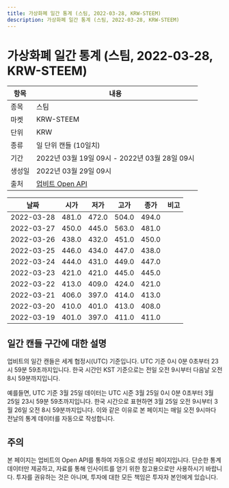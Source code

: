 ```yaml
---
title: 가상화폐 일간 통계 (스팀, 2022-03-28, KRW-STEEM)
description: 가상화폐 일간 통계 (스팀, 2022-03-28, KRW-STEEM)
---
```


가상화폐 일간 통계 (스팀, 2022-03-28, KRW-STEEM)
===

|항목|내용|
|--|--|
|종목|스팀|
|마켓|KRW-STEEM|
|단위|KRW|
|종류|일 단위 캔들 (10일치)|
|기간|2022년 03월 19일 09시 - 2022년 03월 28일 09시|
|생성일|2022년 03월 29일 09시|
|출처|[업비트 Open API](https://docs.upbit.com)|


|날짜|시가|저가|고가|종가|비고|
|--|--|--|--|--|--|
|2022-03-28|481.0|472.0|504.0|494.0|    |
|2022-03-27|450.0|445.0|563.0|481.0|    |
|2022-03-26|438.0|432.0|451.0|450.0|    |
|2022-03-25|446.0|434.0|447.0|438.0|    |
|2022-03-24|444.0|431.0|449.0|447.0|    |
|2022-03-23|421.0|421.0|445.0|445.0|    |
|2022-03-22|413.0|409.0|424.0|421.0|    |
|2022-03-21|406.0|397.0|414.0|413.0|    |
|2022-03-20|410.0|401.0|413.0|408.0|    |
|2022-03-19|401.0|397.0|411.0|411.0|    |


일간 캔들 구간에 대한 설명
---


업비트의 일간 캔들은 세계 협정시(UTC) 기준입니다. 
UTC 기준 0시 0분 0초부터 23시 59분 59초까지입니다. 
한국 시간인 KST 기준으로는 전일 오전 9시부터 다음날 오전 8시 59분까지입니다. 


예를들면, UTC 기준 3월 25일 데이터는 UTC 시준 3월 25일 0시 0분 0초부터 3월 25일 23시 59분 59초까지입니다. 
한국 시간으로 표현하면 3월 25일 오전 9시부터 3월 26일 오전 8시 59분까지입니다. 
이와 같은 이유로 본 페이지는 매일 오전 9시마다 전날의 통계 데이터를 자동으로 작성합니다. 


주의
---


본 페이지는 업비트의 Open API를 통하여 자동으로 생성된 페이지입니다. 
단순한 통계 데이터만 제공하고, 자료를 통해 인사이트를 얻기 위한 참고용으로만 사용하시기 바랍니다. 
투자를 권유하는 것은 아니며, 투자에 대한 모든 책임은 투자자 본인에게 있습니다. 
